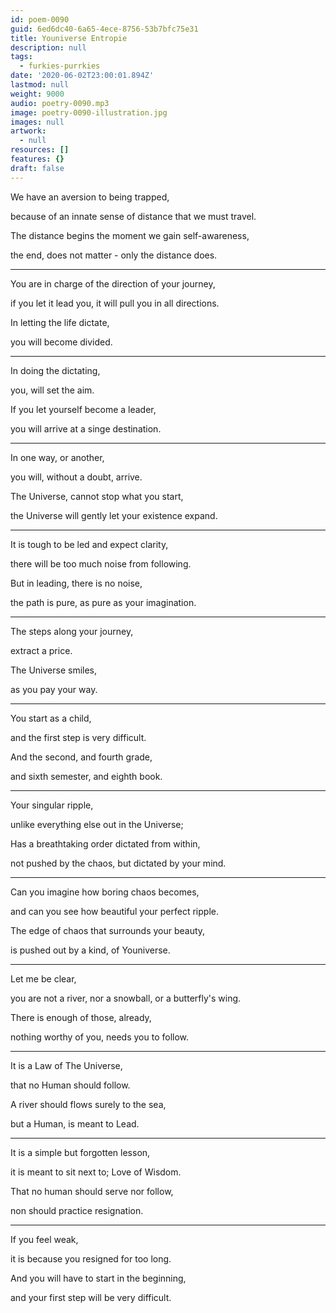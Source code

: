 ```yaml
---
id: poem-0090
guid: 6ed6dc40-6a65-4ece-8756-53b7bfc75e31
title: Youniverse Entropie
description: null
tags:
  - furkies-purrkies
date: '2020-06-02T23:00:01.894Z'
lastmod: null
weight: 9000
audio: poetry-0090.mp3
image: poetry-0090-illustration.jpg
images: null
artwork:
  - null
resources: []
features: {}
draft: false
---
```


We have an aversion to being trapped,

because of an innate sense of distance that we must travel.

The distance begins the moment we gain self-awareness,

the end, does not matter - only the distance does.

---

You are in charge of the direction of your journey,

if you let it lead you, it will pull you in all directions.

In letting the life dictate,

you will become divided.

---

In doing the dictating,

you, will set the aim.

If you let yourself become a leader,

you will arrive at a singe destination.

---

In one way, or another,

you will, without a doubt, arrive.

The Universe, cannot stop what you start,

the Universe will gently let your existence expand.

---

It is tough to be led and expect clarity,

there will be too much noise from following.

But in leading, there is no noise,

the path is pure, as pure as your imagination.

---

The steps along your journey,

extract a price.

The Universe smiles,

as you pay your way.

---

You start as a child,

and the first step is very difficult.

And the second, and fourth grade,

and sixth semester, and eighth book.

---

Your singular ripple,

unlike everything else out in the Universe;

Has a breathtaking order dictated from within,

not pushed by the chaos, but dictated by your mind.

---

Can you imagine how boring chaos becomes,

and can you see how beautiful your perfect ripple.

The edge of chaos that surrounds your beauty,

is pushed out by a kind, of Youniverse.

---

Let me be clear,

you are not a river, nor a snowball, or a butterfly's wing.

There is enough of those, already,

nothing worthy of you, needs you to follow.

---

It is a Law of The Universe,

that no Human should follow.

A river should flows surely to the sea,

but a Human, is meant to Lead.

---

It is a simple but forgotten lesson,

it is meant to sit next to; Love of Wisdom.

That no human should serve nor follow,

non should practice resignation.

---

If you feel weak,

it is because you resigned for too long.

And you will have to start in the beginning,

and your first step will be very difficult.
